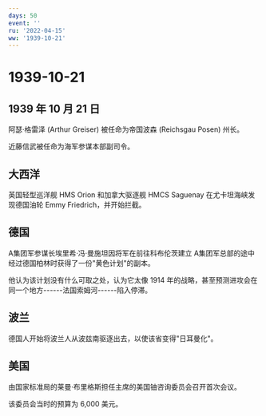 ```yaml
---
days: 50
event: ''
ru: '2022-04-15'
ww: '1939-10-21'
---
```


# 1939-10-21

## 1939 年 10 月 21 日

阿瑟·格雷泽 (Arthur Greiser) 被任命为帝国波森 (Reichsgau Posen) 州长。

近藤信武被任命为海军参谋本部副司令。

## 大西洋

英国轻型巡洋舰 HMS Orion 和加拿大驱逐舰 HMCS Saguenay
在尤卡坦海峡发现德国油轮 Emmy Friedrich，并开始拦截。

## 德国

A集团军参谋长埃里希·冯·曼施坦因将军在前往科布伦茨建立
A集团军总部的途中经过德国柏林时获得了一份"黄色计划"的副本。

他认为该计划没有什么可取之处，认为它太像 1914
年的战略，甚至预测进攻会在同一个地方------法国索姆河------陷入停滞。

## 波兰

德国人开始将波兰人从波兹南驱逐出去，以使该省变得"日耳曼化"。

## 美国

由国家标准局的莱曼·布里格斯担任主席的美国铀咨询委员会召开首次会议。

该委员会当时的预算为 6,000 美元。